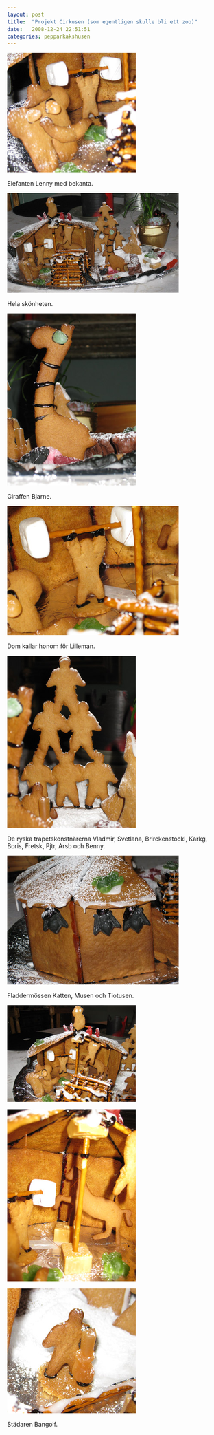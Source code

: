 ```yaml
---
layout: post
title:  "Projekt Cirkusen (som egentligen skulle bli ett zoo)"
date:   2008-12-24 22:51:51
categories: pepparkakshusen
---
```



![Cirkusen 1](/img/pepparkakshusen/2008/1.jpg)

Elefanten Lenny med bekanta.

![Cirkusen 2](/img/pepparkakshusen/2008/2.jpg)

Hela skönheten.

![Cirkusen 3](/img/pepparkakshusen/2008/3.jpg)

Giraffen Bjarne.

![Cirkusen 4](/img/pepparkakshusen/2008/4.jpg)

Dom kallar honom för Lilleman.

![Cirkusen 5](/img/pepparkakshusen/2008/5.jpg)

De ryska trapetskonstnärerna Vladmir, Svetlana, Brirckenstockl, Karkg, Boris, Fretsk, Pjtr, Arsb och Benny.

![Cirkusen 6](/img/pepparkakshusen/2008/6.jpg)

Fladdermössen Katten, Musen och Tiotusen.

![Cirkusen 7](/img/pepparkakshusen/2008/7.jpg)

![Cirkusen 8](/img/pepparkakshusen/2008/8.jpg)

![Cirkusen 9](/img/pepparkakshusen/2008/9.jpg)

Städaren Bangolf.
